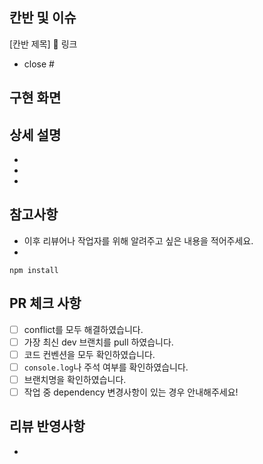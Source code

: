 ## 칸반 및 이슈

[칸반 제목] 🔗 링크

- close #

## 구현 화면

## 상세 설명

-
-
-

## 참고사항

- 이후 리뷰어나 작업자를 위해 알려주고 싶은 내용을 적어주세요.
-

```
npm install
```

## PR 체크 사항

- [ ] conflict를 모두 해결하였습니다.
- [ ] 가장 최신 dev 브랜치를 pull 하였습니다.
- [ ] 코드 컨벤션을 모두 확인하였습니다.
- [ ] `console.log`나 주석 여부를 확인하였습니다.
- [ ] 브랜치명을 확인하였습니다.
- [ ] 작업 중 dependency 변경사항이 있는 경우 안내해주세요!

## 리뷰 반영사항

-
